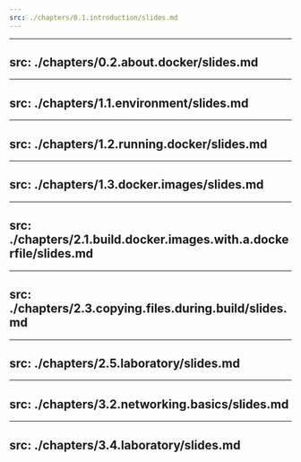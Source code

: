 ```yaml
---
src: ./chapters/0.1.introduction/slides.md
---
```


---
src: ./chapters/0.2.about.docker/slides.md
---

---
src: ./chapters/1.1.environment/slides.md
---

---
src: ./chapters/1.2.running.docker/slides.md
---

---
src: ./chapters/1.3.docker.images/slides.md
---

---
src: ./chapters/2.1.build.docker.images.with.a.dockerfile/slides.md
---

---
src: ./chapters/2.3.copying.files.during.build/slides.md
---

---
src: ./chapters/2.5.laboratory/slides.md
---

---
src: ./chapters/3.2.networking.basics/slides.md
---


---
src: ./chapters/3.4.laboratory/slides.md
---
